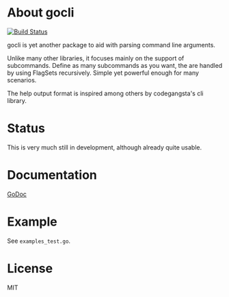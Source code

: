# About gocli

[![Build
Status](https://drone.io/github.com/tchap/gocli/status.png)](https://drone.io/github.com/tchap/gocli/latest)

gocli is yet another package to aid with parsing command line arguments.

Unlike many other libraries, it focuses mainly on the support of subcommands.
Define as many subcommands as you want, the are handled by using FlagSets
recursively. Simple yet powerful enough for many scenarios.

The help output format is inspired among others by codegangsta's cli library.

# Status

This is very much still in development, although already quite usable.

# Documentation

[GoDoc](http://godoc.org/github.com/tchap/gocli)

# Example

See `examples_test.go`.

# License

MIT
